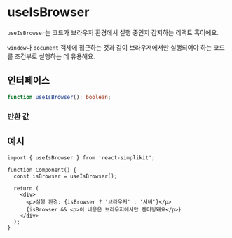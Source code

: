 # useIsBrowser

`useIsBrowser`는 코드가 브라우저 환경에서 실행 중인지 감지하는 리액트 훅이에요.

`window`나 `document` 객체에 접근하는 것과 같이 브라우저에서만 실행되어야 하는 코드를 조건부로 실행하는 데 유용해요.

## 인터페이스

```ts
function useIsBrowser(): boolean;
```

### 반환 값

<Interface
  name=""
  type="boolean"
  description="브라우저 환경에서 실행 중이면 <code>true</code>, 서버 환경에서 실행 중이면 <code>false</code>예요."
/>

## 예시

```tsx
import { useIsBrowser } from 'react-simplikit';

function Component() {
  const isBrowser = useIsBrowser();

  return (
    <div>
      <p>실행 환경: {isBrowser ? '브라우저' : '서버'}</p>
      {isBrowser && <p>이 내용은 브라우저에서만 렌더링돼요</p>}
    </div>
  );
}
```
